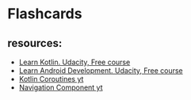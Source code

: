 # Flashcards

## resources:
- [Learn Kotlin. Udacity, Free course](https://www.udacity.com/course/kotlin-bootcamp-for-programmers--ud9011)
- [Learn Android Development. Udacity, Free course](https://www.udacity.com/course/developing-android-apps-with-kotlin--ud9012)
- [Kotlin Coroutines yt](https://www.youtube.com/playlist?list=PLQkwcJG4YTCQcFEPuYGuv54nYai_lwil_)
- [Navigation Component yt](https://www.youtube.com/playlist?list=PLSrm9z4zp4mHilvsfUM3jeCYFV3fTAS3J)

